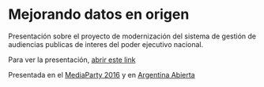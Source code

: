 # Mejorando datos en origen

Presentación sobre el proyecto de modernización del sistema de gestión de audiencias publicas de interes del poder ejecutivo nacional.

Para ver la presentación, [abrir este link](https://datosgobar.github.io/mejorando-datos-en-origen/)

Presentada en el [MediaParty 2016](https://hackshackersbamediaparty2016.sched.org/event/058ddc4a35eb0d5c1e0bfe69de323447) y en [Argentina Abierta](https://www.argentina.gob.ar/foroargentinaabierta)
